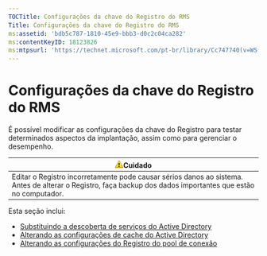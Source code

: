 ```yaml
---
TOCTitle: Configurações da chave do Registro do RMS
Title: Configurações da chave do Registro do RMS
ms:assetid: 'bdb5c787-1810-45e9-bbb3-d0c2c04ca282'
ms:contentKeyID: 18123826
ms:mtpsurl: 'https://technet.microsoft.com/pt-br/library/Cc747740(v=WS.10)'
---
```


Configurações da chave do Registro do RMS
=========================================

É possível modificar as configurações da chave do Registro para testar determinados aspectos da implantação, assim como para gerenciar o desempenho.

| ![](images/Cc747740.Caution(WS.10).gif)Cuidado                                                                                   |
|---------------------------------------------------------------------------------------------------------------------------------------------------------------|
| Editar o Registro incorretamente pode causar sérios danos ao sistema. Antes de alterar o Registro, faça backup dos dados importantes que estão no computador. |

Esta seção inclui:

-   [Substituindo a descoberta de serviços do Active Directory](https://technet.microsoft.com/9d97e7fb-5b05-4853-ad7b-6cc82b9729f0)
-   [Alterando as configurações de cache do Active Directory](https://technet.microsoft.com/8789a7a5-2065-4fae-9104-e0a70f1f2fb6)
-   [Alterando as configurações do Registro do pool de conexão](https://technet.microsoft.com/c61d91db-a1ad-4ca5-a492-015da629afbc)
